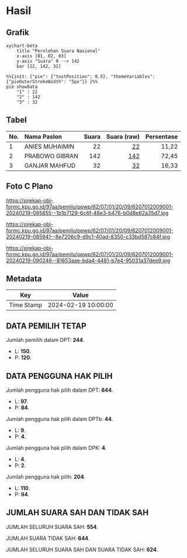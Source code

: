 # Hasil

## Grafik

```mermaid
xychart-beta
    title "Perolehan Suara Nasional"
    x-axis [01, 02, 03]
    y-axis "Suara" 0 --> 142
    bar [22, 142, 32]
```

```mermaid
%%{init: {"pie": {"textPosition": 0.5}, "themeVariables": {"pieOuterStrokeWidth": "5px"}} }%%
pie showData
    "1" : 22
    "2" : 142
    "3" : 32
```

## Tabel

| No. | Nama Paslon    | Suara | Suara (raw) | Persentase |
|:--- |:-------------- | -----:| -----------:| ----------:|
| 1   | ANIES MUHAIMIN | 22    | [22][p-1]   | 11,22      |
| 2   | PRABOWO GIBRAN | 142   | [142][p-2]  | 72,45      |
| 3   | GANJAR MAHFUD  | 32    | [32][p-3]   | 16,33      |


[p-1]: https://github.com/gigit-pemilu/pemilu-2024/blob/main/pilpres/hitung-suara/sub/62-kalimantan-tengah/sub/07-seruyan/sub/01-seruyan-hilir/sub/2009-jahitan/sub/001-tps/sub/paslon-1.txt
[p-2]: https://github.com/gigit-pemilu/pemilu-2024/blob/main/pilpres/hitung-suara/sub/62-kalimantan-tengah/sub/07-seruyan/sub/01-seruyan-hilir/sub/2009-jahitan/sub/001-tps/sub/paslon-2.txt
[p-3]: https://github.com/gigit-pemilu/pemilu-2024/blob/main/pilpres/hitung-suara/sub/62-kalimantan-tengah/sub/07-seruyan/sub/01-seruyan-hilir/sub/2009-jahitan/sub/001-tps/sub/paslon-3.txt

## Foto C Plano

https://sirekap-obj-formc.kpu.go.id/97aa/pemilu/ppwp/62/07/01/20/09/6207012009001-20240219-085855--1b1b7129-6c6f-48e3-b476-b0d8e62a35d7.jpg

https://sirekap-obj-formc.kpu.go.id/97aa/pemilu/ppwp/62/07/01/20/09/6207012009001-20240219-085941--8e7206c9-d9c1-40ad-8350-c33bd587c84f.jpg

https://sirekap-obj-formc.kpu.go.id/97aa/pemilu/ppwp/62/07/01/20/09/6207012009001-20240219-090246--81653aae-bda4-4481-b7e4-95031a37dee9.jpg


## Metadata

| Key        | Value               |
| ---------- | ------------------- |
| Time Stamp | 2024-02-19 10:00:00 |


## DATA PEMILIH TETAP

Jumlah pemilih dalam DPT: **244**.
 * L: **150**.
 * P: **120**.

## DATA PENGGUNA HAK PILIH

Jumlah pengguna hak pilih dalam DPT: **644**.
 * L: **97**.
 * P: **84**.

Jumlah pengguna hak pilih dalam DPTb: **44**.
 * L: **9**.
 * P: **4**.

Jumlah pengguna hak pilih dalam DPK: **4**.
 * L: **4**.
 * P: **2**.

Jumlah pengguna hak pilih: **204**.
 * L: **110**.
 * P: **94**.

## JUMLAH SUARA SAH DAN TIDAK SAH

JUMLAH SELURUH SUARA SAH: **554**.

JUMLAH SUARA TIDAK SAH: **644**.

JUMLAH SELURUH SUARA SAH DAN SUARA TIDAK SAH: **624**.



